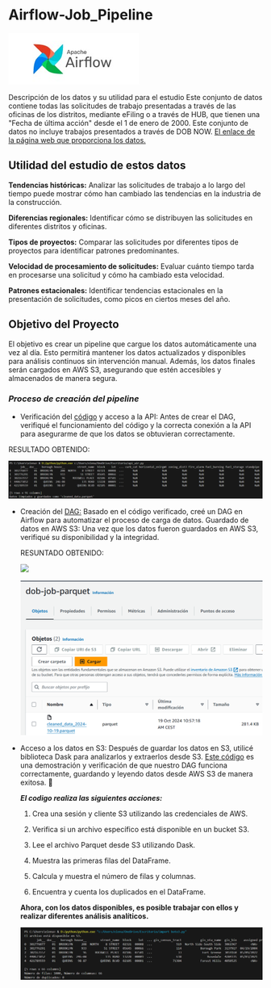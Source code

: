 # Airflow-Job_Pipeline

![](https://github.com/elena210910/Airflow-Job_Pipeline/blob/main/apache%20air.jpg)


Descripción de los datos y su utilidad para el estudio
Este conjunto de datos contiene todas las solicitudes de trabajo presentadas a través de las oficinas de los distritos,
mediante eFiling o a través de HUB, que tienen una "Fecha de última acción" desde el 1 de enero de 2000. Este conjunto de datos no incluye trabajos presentados a través de DOB NOW.
[El enlace de la página web que proporciona los datos.](https://data.cityofnewyork.us/Housing-Development/DOB-Job-Application-Filings/ic3t-wcy2/about_data)

## Utilidad del estudio de estos datos

**Tendencias históricas:** Analizar las solicitudes de trabajo a lo largo del tiempo puede 
mostrar cómo han cambiado las tendencias en la industria de la construcción.

**Diferencias regionales:** Identificar cómo se distribuyen las solicitudes en diferentes distritos y oficinas.

**Tipos de proyectos:** Comparar las solicitudes por diferentes tipos de proyectos para identificar patrones predominantes.

**Velocidad de procesamiento de solicitudes:** Evaluar cuánto tiempo tarda en procesarse una solicitud y cómo ha cambiado esta velocidad.

**Patrones estacionales:** Identificar tendencias estacionales en la presentación de solicitudes, como picos en ciertos meses del año.

## Objetivo del Proyecto
El objetivo es crear un pipeline que cargue los datos automáticamente una vez al día. 
Esto permitirá mantener los datos actualizados y disponibles para análisis continuos sin intervención manual.
Además, los datos finales serán cargados en AWS S3, asegurando que estén accesibles y almacenados de manera segura.

### ***Proceso de creación del pipeline***

- Verificación del [código](https://github.com/elena210910/Airflow-Job_Pipeline/blob/main/first_code_python) y acceso a la API: 
  Antes de crear el DAG, verifiqué el funcionamiento del código y la correcta conexión a la API
  para asegurarme de que los datos se obtuvieran correctamente.

RESULTADO OBTENIDO:

![](https://github.com/elena210910/Airflow-Job_Pipeline/blob/main/first_code.PNG)



- Creación del [DAG:](https://github.com/elena210910/Airflow-Job_Pipeline/blob/main/DAG_python) Basado en el código verificado, creé un DAG en Airflow para automatizar el proceso de carga 
  de datos.
  Guardado de datos en AWS S3: Una vez que los datos fueron guardados en AWS S3, verifiqué su disponibilidad y la integridad.


  
  RESUNTADO OBTENIDO:


  
  
  ![](https://github.com/user-attachments/assets/b9b02c38-67f6-40db-92b5-828767957273)




  ![](https://github.com/elena210910/Airflow-Job_Pipeline/blob/main/s3_dag.PNG)









  

  

  



- Acceso a los datos en S3: Después de guardar los datos en S3, utilicé biblioteca Dask para analizarlos y extraerlos desde S3.
  [Este código](https://github.com/elena210910/Airflow-Job_Pipeline/blob/main/result_code_python) es una demostración y verificación de que 
  nuestro DAG funciona correctamente, guardando y leyendo datos desde AWS S3 de manera exitosa. 🎯
  
   ***El codigo realiza las siguientes acciones:***

   1. Crea una sesión y cliente S3 utilizando las credenciales de AWS.

   2. Verifica si un archivo específico está disponible en un bucket S3.

   3. Lee el archivo Parquet desde S3 utilizando Dask.

   4. Muestra las primeras filas del DataFrame.

   5. Calcula y muestra el número de filas y columnas.

   6. Encuentra y cuenta los duplicados en el DataFrame.

  **Ahora, con los datos disponibles, es posible trabajar con ellos y realizar diferentes análisis analíticos.**

    ![](https://github.com/elena210910/Airflow-Job_Pipeline/blob/main/final_code.PNG)
  




